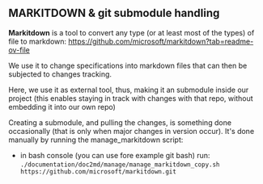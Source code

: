 ## MARKITDOWN & git submodule handling

**Markitdown** is a tool to convert any type (or at least most of the types) of file to markdown: https://github.com/microsoft/markitdown?tab=readme-ov-file

We use it to change specifications into markdown files that can then be subjected to changes tracking.

Here, we use it as external tool, thus, making it an submodule inside our project (this enables staying in track with changes with that repo, without embedding it into our own repo)

Creating a submodule, and pulling the changes, is something done occasionally (that is only when major changes in version occur).
It's done manually by running the manage_markitdown script:

- in bash console (you can use fore example git bash) run:
  ``./documentation/doc2md/manage/manage_markitdown_copy.sh https://github.com/microsoft/markitdown.git``



